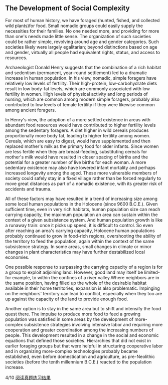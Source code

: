 ## The Development of Social Complexity

For most of human history, we have foraged (hunted, fished, and collected wild plants)for food. Small nomadic groups could easily supply the necessities for their families. No one needed more, and providing for more than one's needs made little sense. The organization of such societies could be rather simple, revolving around age and gender categories. Such societies likely were largely egalitarian; beyond distinctions based on age and gender, virtually all people had equivalent rights, status, and access to resources.

Archaeologist Donald Henry suggests that the combination of a rich habitat and sedentism (permanent, year-round settlement) led to a dramatic increase in human population. In his view, nomadic, simple foragers have relatively low levels of fertility. Their high-protein, low-carbohydrate diets result in low body-fat levels, which are commonly associated with low fertility in women. High levels of physical activity and long periods of nursing, which are common among modern simple foragers, probably also contributed to low levels of female fertility if they were likewise common among ancient foragers.

In Henry's view, the adoption of a more settled existence in areas with abundant food resources would have contributed to higher fertility levels among the sedentary foragers. A diet higher in wild cereals produces proportionally more body fat, leading to higher fertility among women. Cereals, which are easy to digest, would have supplemented and then replaced mother's milk as the primary food for older infants. Since women are less fertile when they are breast-feeding, substituting cereals for mother's milk would have resulted in closer spacing of births and the potential for a greater number of live births for each woman. A more sedentary existence may also have lowered infant mortality and perhaps increased longevity among the aged. These more vulnerable members of society could safely stay in a fixed village rather than be forced regularly to move great distances as part of a nomadic existence, with its greater risk of accidents and trauma.

All of these factors may have resulted in a trend of increasing size among some local human populations in the Holocene (since 9600 B.C.E.). Given sufficient time, even in very rich habitats, human population size can reach carrying capacity, the maximum population an area can sustain within the context of a given subsistence system. And human population growth is like a runaway train: once it picks up speed, it is difficult to control. So even after reaching an area's carrying capacity, Holocene human populations probably continued to grow in food-rich regions, overshooting the ability of the territory to feed the population, again within the context of the same subsistence strategy. In some areas, small changes in climate or minor changes in plant characteristics may have further destabilized local economies.

One possible response to surpassing the carrying capacity of a region is for a group to exploit adjoining land. However, good land may itself be limited-for example, to within the confines of a river valley.Where neighbors are in the same position, having filled up the whole of the desirable habitat available in their home territories, expansion is also problematic. Impinging on the neighbors' territory can lead to conflict, especially when they too are up against the capacity of the land to provide enough food.

Another option is to stay in the same area but to shift and intensify the food quest there. The impulse to produce more food to feed a growing population was satisfied in some areas by the development of more-complex subsistence strategies involving intensive labor and requiring more cooperation and greater coordination among the increasing numbers of people. This development resulted in a change in the social and economic equations that defined those societies. Hierarchies that did not exist in earlier foraging groups but that were helpful in structuring cooperative labor and in organizing more-complex technologies probably became established, even before domestication and agriculture, as pre-Neolithic societies (before the tenth millennium B.C.E.) reacted to the population increase. 

4/10 [阅读真题练习结果](https://toefl.kmf.com/reading/result/166080220726537008)
